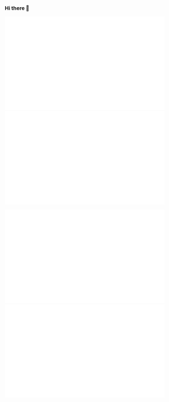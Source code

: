 ### Hi there 👋

![](https://raw.githubusercontent.com/i-m-foster/gitStats/master/generated/overview.svg#gh-dark-mode-only)
![](https://raw.githubusercontent.com/i-m-foster/gitStats/master/generated/overview.svg#gh-light-mode-only)

![](https://raw.githubusercontent.com/i-m-foster/gitStats/master/generated/languages.svg#gh-dark-mode-only)
![](https://raw.githubusercontent.com/i-m-foster/gitStats/master/generated/languages.svg#gh-light-mode-only)

<!--
**i-m-foster/i-m-foster** is a ✨ _special_ ✨ repository because its `README.md` (this file) appears on your GitHub profile.

Here are some ideas to get you started:

- 🔭 I’m currently working on ...
- 🌱 I’m currently learning ...
- 👯 I’m looking to collaborate on ...
- 🤔 I’m looking for help with ...
- 💬 Ask me about ...
- 📫 How to reach me: ...
- 😄 Pronouns: ...
- ⚡ Fun fact: ...
-->
